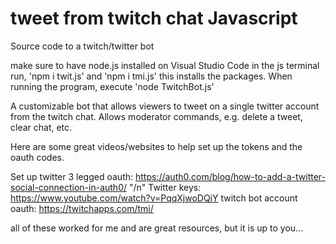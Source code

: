 # tweet from twitch chat Javascript
Source code to a twitch/twitter bot

make sure to have node.js installed on Visual Studio Code
in the js terminal run, 'npm i twit.js' and 'npm i tmi.js' this installs the packages. When running the program, execute 'node TwitchBot.js'

A customizable bot that allows viewers to tweet on a single twitter account from the twitch chat.  Allows moderator commands, e.g. delete a tweet, clear chat, etc. 


Here are some great videos/websites to help set up the tokens and the oauth codes.

Set up twitter 3 legged oauth: https://auth0.com/blog/how-to-add-a-twitter-social-connection-in-auth0/ "/n"
Twitter keys: https://www.youtube.com/watch?v=PqqXjwoDQiY
twitch bot account oauth: https://twitchapps.com/tmi/

all of these worked for me and are great resources, but it is up to you...
